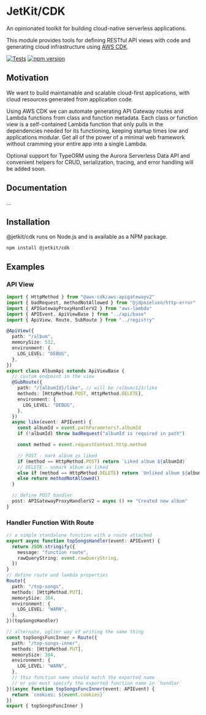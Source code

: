 # JetKit/CDK

An opinionated toolkit for building cloud-native serverless applications.

This module provides tools for defining RESTful API views with code
and generating cloud infrastructure using [AWS CDK](https://docs.aws.amazon.com/cdk/latest/guide/home.html).

[![Tests](https://github.com/jetbridge/jetkit-cdk/actions/workflows/ci.yml/badge.svg)](https://github.com/jetbridge/jetkit-cdk/actions/workflows/ci.yml)
[![npm version](https://badge.fury.io/js/%40jetkit%2Fcdk.svg)](https://badge.fury.io/js/%40jetkit%2Fcdk)

## Motivation

We want to build maintainable and scalable cloud-first applications, with cloud resources generated from application code.

Using AWS CDK we can automate generating API Gateway routes and Lambda functions from class and function metadata.
Each class or function view is a self-contained Lambda function that only pulls in the dependencies needed for its functioning, keeping startup times low and applications modular.
Get all of the power of a minimal web framework without cramming your entire app into a single Lambda.

Optional support for TypeORM using the Aurora Serverless Data API and convenient helpers for CRUD, serialization, tracing, and error handling will be added soon.

## Documentation

...

## Installation

@jetkit/cdk runs on Node.js and is available as a NPM package.

```shell
npm install @jetkit/cdk
```

## Examples

### API View

```typescript
import { HttpMethod } from "@aws-cdk/aws-apigatewayv2"
import { badRequest, methodNotAllowed } from "@jdpnielsen/http-error"
import { APIGatewayProxyHandlerV2 } from "aws-lambda"
import { APIEvent, ApiViewBase } from "../api/base"
import { ApiView, Route, SubRoute } from "../registry"

@ApiView({
  path: "/album",
  memorySize: 512,
  environment: {
    LOG_LEVEL: "DEBUG",
  },
})
export class AlbumApi extends ApiViewBase {
  // custom endpoint in the view
  @SubRoute({
    path: "/{albumId}/like", // will be /album/123/like
    methods: [HttpMethod.POST, HttpMethod.DELETE],
    environment: {
      LOG_LEVEL: "DEBUG",
    },
  })
  async like(event: APIEvent) {
    const albumId = event.pathParameters?.albumId
    if (!albumId) throw badRequest("albumId is required in path")

    const method = event.requestContext.http.method

    // POST - mark album as liked
    if (method == HttpMethod.POST) return `Liked album ${albumId}`
    // DELETE - unmark album as liked
    else if (method == HttpMethod.DELETE) return `Unliked album ${albumId}`
    else return methodNotAllowed()
  }

  // define POST handler
  post: APIGatewayProxyHandlerV2 = async () => "Created new album"
}
```

### Handler Function With Route

```typescript
// a simple standalone function with a route attached
export async function topSongsHandler(event: APIEvent) {
  return JSON.stringify({
    message: "function route",
    rawQueryString: event.rawQueryString,
  })
}
// define route and lambda properties
Route({
  path: "/top-songs",
  methods: [HttpMethod.PUT],
  memorySize: 384,
  environment: {
    LOG_LEVEL: "WARN",
  },
})(topSongsHandler)

// alternate, uglier way of writing the same thing
const topSongsFuncInner = Route({
  path: "/top-songs-inner",
  methods: [HttpMethod.PUT],
  memorySize: 384,
  environment: {
    LOG_LEVEL: "WARN",
  },
  // this function name should match the exported name
  // or you must specify the exported function name in `handler`
})(async function topSongsFuncInner(event: APIEvent) {
  return `cookies: ${event.cookies}`
})
export { topSongsFuncInner }
```
